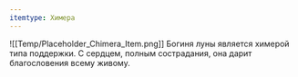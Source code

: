 ```yaml
---
itemtype: Химера
---
```

![[Temp/Placeholder_Chimera_Item.png]]
Богиня луны является химерой типа поддержки. С сердцем, полным сострадания, она дарит благословения всему живому.

